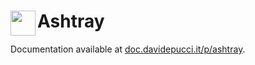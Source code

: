 # Ashtray <a href="https://doc.davidepucci.it/p/ashtray"><img align="left" width="40" height="40" src="https://uploads-ssl.webflow.com/5c349f90a3cd4515d0564552/5c66e5b48238e30e170da3be_logo.svg"></a>

Documentation available at [doc.davidepucci.it/p/ashtray](https://doc.davidepucci.it/p/ashtray).
